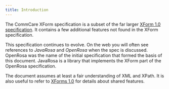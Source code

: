 ```yaml
---
title: Introduction
---
```


The CommCare XForm specification is a subset of the far larger [XForm 1.0 specification](http://www.w3.org/TR/xforms/). It contains a few additional features not found in the XForm specification. 

This specification continues to evolve. On the web you will often see references to _JavaRosa_ and _OpenRosa_ when the spec is discussed. OpenRosa was the name of the initial specification that formed the basis of this document. JavaRosa is a library that implements the XForm part of the OpenRosa specification. 

The document assumes at least a fair understanding of XML and XPath. It is also useful to refer to [XForms 1.0](http://www.w3.org/TR/2003/REC-xforms-20031014/) for details about shared features. 
